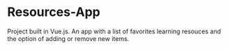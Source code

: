 # Resources-App
Project built in Vue.js. An app with a list of favorites learning resouces and the option of adding or remove new items.
